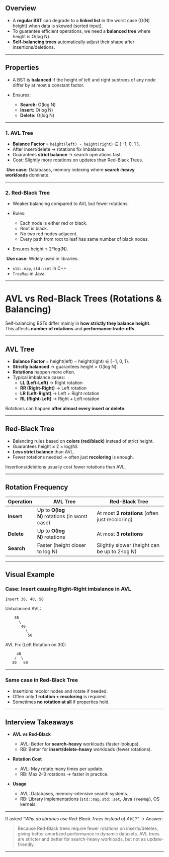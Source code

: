 
## Overview

- A **regular BST** can degrade to a **linked list** in the worst case (O(N) height) when data is skewed (sorted input).
- To guarantee efficient operations, we need a **balanced tree** where height is O(log N).
- **Self-balancing trees** automatically adjust their shape after insertions/deletions.

---

## Properties

- A BST is **balanced** if the height of left and right subtrees of any node differ by at most a constant factor.
    
- Ensures:
    
    - **Search:** O(log N)
    - **Insert:** O(log N)
    - **Delete:** O(log N)

---

### 1. **AVL Tree**

- **Balance Factor** = `height(left) - height(right)` ∈ { -1, 0, 1 }.
- After insert/delete → rotations fix imbalance.
- Guarantees **strict balance** → search operations fast.
- Cost: Slightly more rotations on updates than Red-Black Trees.
    

 **Use case:** Databases, memory indexing where **search-heavy workloads** dominate.

---

### 2. **Red-Black Tree**

- Weaker balancing compared to AVL but fewer rotations.
- Rules:
    
    - Each node is either red or black.
    - Root is black.
    - No two red nodes adjacent.
    - Every path from root to leaf has same number of black nodes.
        
- Ensures height ≤ 2*log(N).
    
 **Use case:** Widely used in libraries:

- `std::map`, `std::set` in C++
- `TreeMap` in Java

---

# AVL vs Red-Black Trees (Rotations & Balancing)

Self-balancing BSTs differ mainly in **how strictly they balance height**.  
This affects **number of rotations** and **performance trade-offs**.

---

## AVL Tree

- **Balance Factor** = height(left) − height(right) ∈ {−1, 0, 1}.
- **Strictly balanced** → guarantees height = O(log N).
- **Rotations** happen more often.
- Typical imbalance cases:
    - **LL (Left-Left)** → Right rotation
    - **RR (Right-Right)** → Left rotation
    - **LR (Left-Right)** → Left + Right rotation
    - **RL (Right-Left)** → Right + Left rotation
        

Rotations can happen **after almost every insert or delete**.

---

## Red-Black Tree

- Balancing rules based on **colors (red/black)** instead of strict height.
- Guarantees height ≤ 2 × log(N).
- **Less strict balance** than AVL.
- Fewer rotations needed → often just **recoloring** is enough.
    

Insertions/deletions usually cost fewer rotations than AVL.

---

## Rotation Frequency

|Operation|AVL Tree|Red-Black Tree|
|---|---|---|
|**Insert**|Up to **O(log N)** rotations (in worst case)|At most **2 rotations** (often just recoloring)|
|**Delete**|Up to **O(log N)** rotations|At most **3 rotations**|
|**Search**|Faster (height closer to log N)|Slightly slower (height can be up to 2·log N)|

---

## Visual Example

### Case: Insert causing Right-Right imbalance in AVL

`Insert 30, 40, 50`

Unbalanced AVL:

```
    30
      \
       40
         \
          50

```

AVL Fix (Left Rotation on 30):

```
     40
    /  \
   30   50

```

---

### Same case in Red-Black Tree

- Insertions recolor nodes and rotate if needed.
- Often only **1 rotation + recoloring** is required.
- Sometimes **no rotation at all** if properties hold.
    

---

## Interview Takeaways

- **AVL vs Red-Black**
    - AVL: Better for **search-heavy** workloads (faster lookups).
    - RB: Better for **insert/delete-heavy** workloads (fewer rotations).
        
- **Rotation Cost**
    
    - AVL: May rotate many times per update.
    - RB: Max 2–3 rotations → faster in practice.
        
- **Usage**
    
    - AVL: Databases, memory-intensive search systems.
    - RB: Library implementations (`std::map`, `std::set`, Java `TreeMap`), OS kernels.
        

---

If asked _“Why do libraries use Red-Black Trees instead of AVL?”_ → Answer:

> Because Red-Black trees require fewer rotations on inserts/deletes, giving better amortized performance in dynamic datasets. AVL trees are stricter and better for search-heavy workloads, but not as update-friendly.

---


